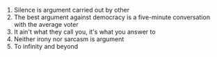 1. Silence is argument carried out by other 
2. The best argument against democracy is a five-minute conversation with the average voter
0. It ain't what they call you, it's what you answer to
3. Neither irony nor sarcasm is argument
4. To infinity and beyond

